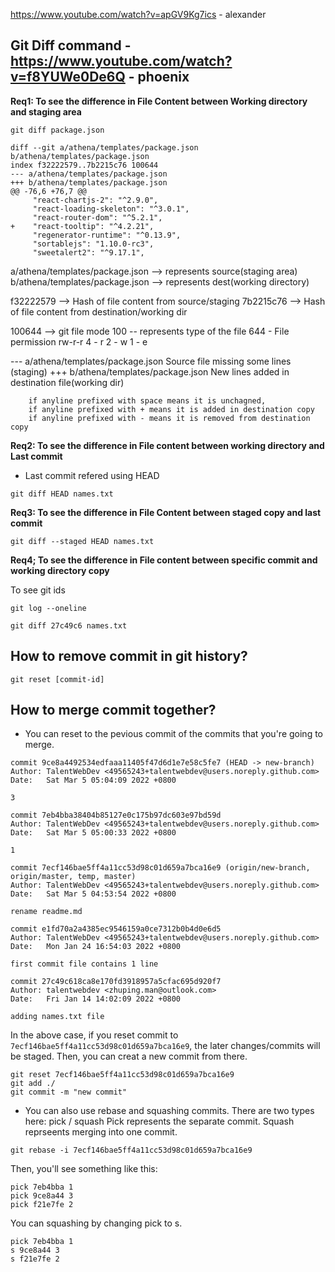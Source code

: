 https://www.youtube.com/watch?v=apGV9Kg7ics - alexander

## Git Diff command - https://www.youtube.com/watch?v=f8YUWe0De6Q - phoenix

**Req1: To see the difference in File Content between Working directory and staging area**

```gitbash 
git diff package.json
```

```
diff --git a/athena/templates/package.json b/athena/templates/package.json
index f32222579..7b2215c76 100644
--- a/athena/templates/package.json
+++ b/athena/templates/package.json
@@ -76,6 +76,7 @@
     "react-chartjs-2": "^2.9.0",
     "react-loading-skeleton": "^3.0.1",
     "react-router-dom": "^5.2.1",
+    "react-tooltip": "^4.2.21",
     "regenerator-runtime": "^0.13.9",
     "sortablejs": "1.10.0-rc3",
     "sweetalert2": "^9.17.1",
```

a/athena/templates/package.json     --> represents source(staging area) 
b/athena/templates/package.json     --> represents dest(working directory)

f32222579   --> Hash of file content from source/staging 
7b2215c76   --> Hash of file content from destination/working dir

100644      --> git file mode
                100 -- represents type of the file
                644 - File permission rw-r-r
                    4 - r
                    2 - w
                    1 - e


--- a/athena/templates/package.json Source file missing some lines (staging)
+++ b/athena/templates/package.json New lines added in destination file(working dir)


        if anyline prefixed with space means it is unchagned, 
        if anyline prefixed with + means it is added in destination copy 
        if anyline prefixed with - means it is removed from destination copy


**Req2: To see the difference in File content between working directory and Last commit**

* Last commit refered using HEAD
```
git diff HEAD names.txt
```

**Req3: To see the difference in File Content between staged copy and last commit**
```
git diff --staged HEAD names.txt
```

**Req4; To see the difference in File content between specific commit and working directory copy**

To see git ids 
```
git log --oneline
```
```
git diff 27c49c6 names.txt
```


## How to remove commit in git history? 
```
git reset [commit-id]
```

## How to merge commit together?
- You can reset to the pevious commit of the commits that you're going to merge. 

```
commit 9ce8a4492534edfaaa11405f47d6d1e7e58c5fe7 (HEAD -> new-branch)
Author: TalentWebDev <49565243+talentwebdev@users.noreply.github.com>
Date:   Sat Mar 5 05:04:09 2022 +0800

3

commit 7eb4bba38404b85127e0c175b97dc603e97bd59d
Author: TalentWebDev <49565243+talentwebdev@users.noreply.github.com>
Date:   Sat Mar 5 05:00:33 2022 +0800

1

commit 7ecf146bae5ff4a11cc53d98c01d659a7bca16e9 (origin/new-branch, origin/master, temp, master)
Author: TalentWebDev <49565243+talentwebdev@users.noreply.github.com>
Date:   Sat Mar 5 04:53:54 2022 +0800

rename readme.md

commit e1fd70a2a4385ec9546159a0ce7312b0b4d0e6d5
Author: TalentWebDev <49565243+talentwebdev@users.noreply.github.com>
Date:   Mon Jan 24 16:54:03 2022 +0800

first commit file contains 1 line

commit 27c49c618ca8e170fd3918957a5cfac695d920f7
Author: talentwebdev <zhuping.man@outlook.com>
Date:   Fri Jan 14 14:02:09 2022 +0800

adding names.txt file
```
In the above case, if you reset commit to `7ecf146bae5ff4a11cc53d98c01d659a7bca16e9`, the later changes/commits will be staged. 
Then, you can creat a new commit from there.
```
git reset 7ecf146bae5ff4a11cc53d98c01d659a7bca16e9
git add ./ 
git commit -m "new commit" 
```

- You can also use rebase and squashing commits.
There are two types here: pick / squash
Pick represents the separate commit. 
Squash reprseents merging into one commit. 

```
git rebase -i 7ecf146bae5ff4a11cc53d98c01d659a7bca16e9
```
Then, you'll see something like this:
```
pick 7eb4bba 1
pick 9ce8a44 3
pick f21e7fe 2
```
You can squashing by changing pick to s.
```
pick 7eb4bba 1
s 9ce8a44 3
s f21e7fe 2
```